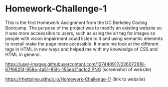 # Homework-Challenge-1

This is the first Homework Assignment from the UC Berkeley Coding Bootcamp. The purpose of the project was to modify an existing website so it was more acceessible to users, such as using the alt tag for images so people with vision impairment could listen to it and using semantic elements to overall make the page more accessible. It made me look at the different tags in HTML in new ways and helped me with my knowledge of CSS and HTML in general.

https://user-images.githubusercontent.com/127440917/226072618-67f6625f-958a-4a51-85fc-155eb21ac1c2.PNG (screenshot of website)

https://rhettsimo.github.io/Homework-Challenge-1/ (link to website)
